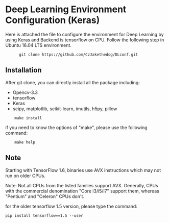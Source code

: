 # Deep Learning Environment Configuration (Keras)

Here is attached the file to configure the environment for Deep Learning by using Keras and Backend is tensorflow on CPU.
Follow the following step in Ubuntu 16.04 LTS environment.

```
      git clone https://github.com/CzJakethedog/DLconf.git

```
## Installation

After git clone, you can directly install all the package including:
- Opencv-3.3
- tensorflow
- Keras
- scipy, matplotlib, scikit-learn, imutils, h5py, pillow

```
    make install
```

if you need to know the options of "make", please use the following command:
```
    make help
```

## Note
Starting with TensorFlow 1.6, binaries use AVX instructions which may not run on older CPUs.

Note: Not all CPUs from the listed families support AVX. Generally, CPUs with the commercial denomination "Core i3/i5/i7" support them, whereas "Pentium" and "Celeron" CPUs don't.

for the older tensorflow 1.5 version, please type the command:
```
pip install tensorflow==1.5 --user
```
